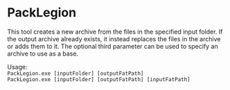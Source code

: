 # PackLegion

This tool creates a new archive from the files in the specified input folder. If the output archive already exists, it instead replaces the files in the archive or adds them to it. The optional third parameter can be used to specify an archive to use as a base.

Usage:  
`PackLegion.exe [inputFolder] [outputFatPath]`  
`PackLegion.exe [inputFolder] [outputFatPath] [inputFatPath]`
